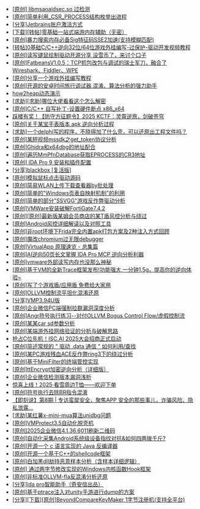 + [[原创] libmsaoaidsec.so 过检测](https://bbs.kanxue.com/thread-287058.htm)
+ [[原创]简单利用_CSR_PROCESS结构枚举出进程](https://bbs.kanxue.com/thread-286312.htm)
+ [[分享]Jetbrains账户激活方式](https://bbs.kanxue.com/thread-284298.htm)
+ [[下载][转帖]零基础一站式端游内存辅助（无密）](https://bbs.kanxue.com/thread-287049.htm)
+ [[原创]暴力搜索内存必备Sig特征码SSE2加速(支持模糊匹配)](https://bbs.kanxue.com/thread-209946.htm)
+ [[转帖]0基础C/C++逆向32位/64位游戏外挂编写-过保护-驱动开发视频教程](https://bbs.kanxue.com/thread-286955.htm)
+ [[原创]读写键鼠绘制驱动开源分享 没雪币了，来讨个口子](https://bbs.kanxue.com/thread-286756.htm)
+ [[原创]FatbeansV1.0.5：TCP抓包改包与调试的瑞士军刀，融合了Wireshark、Fiddler、WPE](https://bbs.kanxue.com/thread-284571.htm)
+ [[原创]分享一个游戏外挂编写教程](https://bbs.kanxue.com/thread-286912.htm)
+ [[原创]开源的安卓时间旅行调试器,混淆、算法分析的强力助手](https://bbs.kanxue.com/thread-286457.htm)
+ [how2heap动态演示](https://bbs.kanxue.com/thread-287061.htm)
+ [[求助][求助]哪位大佬看看这个怎么解密](https://bbs.kanxue.com/thread-286492.htm)
+ [[原创]C/C++ 自写补丁-设置硬件断点 x86_x64](https://bbs.kanxue.com/thread-283839.htm)
+ [踩楼有奖！【防守方征题令】2025 KCTF：灵霄逆旅，剑破苍穹](https://bbs.kanxue.com/thread-286311.htm)
+ [[原创]关于某宝手表版本 apk 逆向分析过程](https://bbs.kanxue.com/thread-287025.htm)
+ [[求助]一个delphi写的程序，不晓得加了什么壳，可以还原出工程文件吗？](https://bbs.kanxue.com/thread-284991.htm)
+ [[原创]某短视频mssdk之get_token协议分析](https://bbs.kanxue.com/thread-287008.htm)
+ [[原创]Ghidra和x64dbg的地址配合](https://bbs.kanxue.com/thread-286869.htm)
+ [[原创]遍历MmPfnDatabase获取EPROCESS的CR3地址](https://bbs.kanxue.com/thread-286598.htm)
+ [[原创] IDA Pro 9 安装和插件配置](https://bbs.kanxue.com/thread-285604.htm)
+ [[分享]blackbox [复活版]](https://bbs.kanxue.com/thread-286308.htm)
+ [[原创]模拟鼠标点击驱动源码](https://bbs.kanxue.com/thread-286960.htm)
+ [[原创]简易WLAN上传下载查看器by批处理](https://bbs.kanxue.com/thread-287036.htm)
+ [[原创]简单的"Windows页表自映射机制"的利用](https://bbs.kanxue.com/thread-285332.htm)
+ [[原创]简单的部分"SSVGG"游戏反作弊驱动分析](https://bbs.kanxue.com/thread-286409.htm)
+ [[原创]VMWare安装破解FortiGate7.4.2](https://bbs.kanxue.com/thread-284794.htm)
+ [[原创][原创]最新版某姆会员商店的某T盾风控分析与绕过](https://bbs.kanxue.com/thread-286243.htm)
+ [[原创]Android风控详细解读以及对照工具](https://bbs.kanxue.com/thread-286120.htm)
+ [[原创]非root环境下Frida完全内置apk打包方案及2种注入方式回顾](https://bbs.kanxue.com/thread-284482.htm)
+ [[原创]魔改chromium过无限debugger](https://bbs.kanxue.com/thread-287073.htm)
+ [[原创]VirtualApp 原理速览 - 总集篇](https://bbs.kanxue.com/thread-286728.htm)
+ [[原创]AI逆向50页长文掌握 IDA Pro MCP 逆向分析利器](https://bbs.kanxue.com/thread-286813.htm)
+ [[原创]vmware外部读写内存也没那么神秘](https://bbs.kanxue.com/thread-284956.htm)
+ [[原创]基于VM的全新Trace框架发布!功能强大,一分钟1.5g，提高你的逆向体验~](https://bbs.kanxue.com/thread-285471.htm)
+ [[原创]写了个游戏盾/应用盾 免费给大家用](https://bbs.kanxue.com/thread-284616.htm)
+ [[原创]OLLVM控制流平坦化混淆还原](https://bbs.kanxue.com/thread-286151.htm)
+ [[分享]VMP3.94U版](https://bbs.kanxue.com/thread-287018.htm)
+ [[原创]企业微信PC端强制拉群漏洞深度分析](https://bbs.kanxue.com/thread-286616.htm)
+ [[原创]Angr符号执行练习--对付OLLVM Bogus Control Flow/虚假控制流](https://bbs.kanxue.com/thread-287076.htm)
+ [[原创]某某car sd参数分析](https://bbs.kanxue.com/thread-286646.htm)
+ [[原创]某端游外挂网络验证的分析与破解思路](https://bbs.kanxue.com/thread-286748.htm)
+ [抢占C位先机！ISC.AI 2025大会招商正式启动](https://bbs.kanxue.com/thread-287075.htm)
+ [[原创]简述常规的 " 驱动 .data 通信 " 如何利用/查找](https://bbs.kanxue.com/thread-285348.htm)
+ [[原创]某PC游戏残血ACE反作弊ring3下的绕过分析](https://bbs.kanxue.com/thread-284667.htm)
+ [[原创]基于MiniFilter的终端管控实现](https://bbs.kanxue.com/thread-285447.htm)
+ [[原创]ttEncrypt加密逆向分析（详细版）](https://bbs.kanxue.com/thread-286273.htm)
+ [[原创]企业微信检测版本漏洞浅析](https://bbs.kanxue.com/thread-284796.htm)
+ [惊喜上线！2025·看雪周边T恤——欢迎下单](https://bbs.kanxue.com/thread-287077.htm)
+ [[原创]符号执行去除BR指令混淆](https://bbs.kanxue.com/thread-280737.htm)
+ [【即刻说】第8期 | 专访蛮犀安全，聚焦APP 安全的那些事儿，诈骗风险、隐私泄露...](https://bbs.kanxue.com/thread-287078.htm)
+ [[求助]某红薯x-mini-mua算法unidbg问题](https://bbs.kanxue.com/thread-287041.htm)
+ [[原创]VMProtect3.5自动化脱壳机](https://bbs.kanxue.com/thread-271011.htm)
+ [[原创]2025企业微信4.1.36.6011刷新二维码](https://bbs.kanxue.com/thread-286472.htm)
+ [[原创]自动化采集Android系统级设备指纹对抗&如何四两拨千斤?](https://bbs.kanxue.com/thread-281889.htm)
+ [[原创]开源一个 c 语言实现的 Java 反编译器](https://bbs.kanxue.com/thread-287081.htm)
+ [[原创]开源一个基于C++的shellcode框架](https://bbs.kanxue.com/thread-268639.htm)
+ [[原创]白加黑dll劫持恶意样本分析（含样本详细逻辑）](https://bbs.kanxue.com/thread-281702.htm)
+ [[原创] 通过两字节修改实现的Windows内核函数Hook框架](https://bbs.kanxue.com/thread-286868.htm)
+ [[原创]非标准OLLVM-fla反混淆分析还原](https://bbs.kanxue.com/thread-286549.htm)
+ [[分享]ida pro智能助手（奇安信出品）](https://bbs.kanxue.com/thread-287082.htm)
+ [[原创]基于ptrace注入对unity手游进行dump的方案](https://bbs.kanxue.com/thread-286222.htm)
+ [[分享][下载][原创]BeyondCompareKeyMaker 1字节注册机(支持全平台)](https://bbs.kanxue.com/thread-282488.htm)
